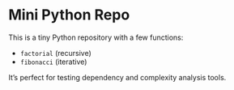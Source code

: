 # Mini Python Repo

This is a tiny Python repository with a few functions:
- `factorial` (recursive)
- `fibonacci` (iterative)

It’s perfect for testing dependency and complexity analysis tools.
